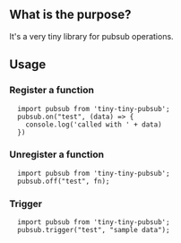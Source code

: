 ## What is the purpose?

It's a very tiny library for pubsub operations.

## Usage

### Register a function

```
  import pubsub from 'tiny-tiny-pubsub';
  pubsub.on("test", (data) => {
    console.log('called with ' + data)
  })
```

### Unregister a function

```
  import pubsub from 'tiny-tiny-pubsub';
  pubsub.off("test", fn);
```

### Trigger

```
  import pubsub from 'tiny-tiny-pubsub';
  pubsub.trigger("test", "sample data");
```

